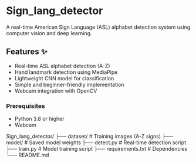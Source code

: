 # Sign_lang_detector

A real-time American Sign Language (ASL) alphabet detection system using computer vision and deep learning.

## Features ✨
- Real-time ASL alphabet detection (A-Z)
- Hand landmark detection using MediaPipe
- Lightweight CNN model for classification
- Simple and beginner-friendly implementation
- Webcam integration with OpenCV

### Prerequisites
- Python 3.8 or higher
- Webcam
  
Sign_lang_detector/
├── dataset/               # Training images (A-Z signs)
├── model/                # Saved model weights
├── detect.py             # Real-time detection script
├── train.py              # Model training script
├── requirements.txt      # Dependencies
└── README.md
